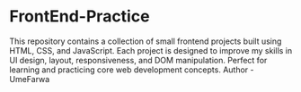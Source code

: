# FrontEnd-Practice
This repository contains a collection of small frontend projects built using HTML, CSS, and JavaScript. Each project is designed to improve my skills in UI design, layout, responsiveness, and DOM manipulation. Perfect for learning and practicing core web development concepts.
Author -UmeFarwa